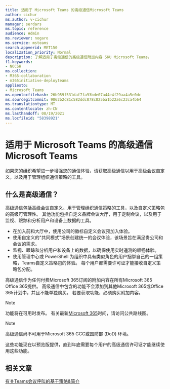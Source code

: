 ```yaml
---
title: 适用于 Microsoft Teams 的高级通信Microsoft Teams
author: cichur
ms.author: v-cichur
manager: serdars
ms.topic: reference
audience: Admin
ms.reviewer: nogaro
ms.service: msteams
search.appverid: MET150
localization_priority: Normal
description: 了解适用于高级通信的高级通信附加内容 SKU Microsoft Teams。
f1.keywords:
- NOCSH
ms.collection:
- M365-collaboration
- m365initiative-deployteams
appliesto:
- Microsoft Teams
ms.openlocfilehash: 26b959f531daf7fa93bde07a44e4f29aa4a5e0dc
ms.sourcegitcommit: 9062b2c81c582ddc878c825ba1b22a6c23ca4b64
ms.translationtype: MT
ms.contentlocale: zh-CN
ms.lasthandoff: 08/19/2021
ms.locfileid: "58398921"
---
```

# <a name="advanced-communications-add-on-for-microsoft-teams"></a>适用于 Microsoft Teams 的高级通信Microsoft Teams

如果您的组织希望进一步增强您的通信体验，请获取高级通信以用于高级会议自定义，以及用于管理组织通信策略的工具。

## <a name="what-is-advanced-communications"></a>什么是高级通信？

高级通信包括高级会议自定义、用于管理组织通信策略的工具，以及自定义策略包的高级可管理性。 其他功能包括自定义品牌会议大厅，用于定制会议，以及用于监视、跟踪和分析用户和设备上数据的工具。

- 在加入前和大厅中，使用公司的徽标自定义会议预加入体验。 
- 使用自定义的"共同模式"场景创建统一的会议体验，该场景旨在满足贵公司和会议的需求。
- 监视、跟踪和分析用户和设备上的数据，以确保使用实时遥测的顺畅体验。
- 使用管理中心或 PowerShell 为组织中具有类似角色的用户捆绑自己的一组策略，Teams自定义策略包的体验。 每个用户都需要许可证才能接收自定义策略包分配。 

高级通信作为任何付费Microsoft 365订阅的附加内容在所有Microsoft 365 Office 365提供。 高级通信中包含的功能不会添加到其他Microsoft 365或Office 365计划中，并且不能单独购买。 若要获取功能，必须购买附加内容。

> [!NOTE]
> 功能将在可用时发布。 有关最新[Microsoft 365](https://www.microsoft.com/microsoft-365/roadmap?filters=Microsoft%20Teams)时间，请访问公共路线图。

> [!NOTE]
> 高级通信尚不可用于Microsoft 365 GCC或国防部 (DoD) 环境。

这些功能现在以预览版提供，直到年底需要每个用户的高级通信许可证才能继续使用这些功能。

## <a name="related-articles"></a>相关文章

[有关Teams会议呼叫的基于策略&简介](../teams-recording-policy.md)
